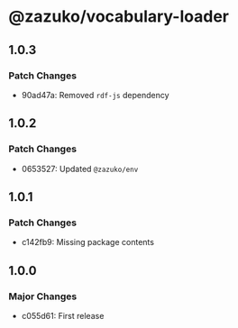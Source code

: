 # @zazuko/vocabulary-loader

## 1.0.3

### Patch Changes

- 90ad47a: Removed `rdf-js` dependency

## 1.0.2

### Patch Changes

- 0653527: Updated `@zazuko/env`

## 1.0.1

### Patch Changes

- c142fb9: Missing package contents

## 1.0.0

### Major Changes

- c055d61: First release
